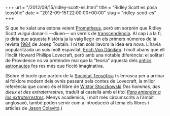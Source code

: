+++
url = "/2012/09/15/ridley-scott-es.html"
title = "Ridley Scott es posa teosòfic"
date = "2012-09-15T22:00:00+00:00"
slug = "ridley-scott-es"
+++

Sí que he xalat una estona veient [Prometheus](http://en.wikipedia.org/wiki/Prometheus_(film)), però em sorprèn que Ridley Scott vulgui donar-li —diuen— un vernís de [transcendència](http://google.com/search?q=Ridley%20Scott%20NASA%20and%20the%20vatican). Al cap i a la fi, jo diria que aquesta història ja la vaig llegir en els primers números de la revista [1984](http://es.wikipedia.org/wiki/1984_(c%C3%B3mic)) de Josep Toutain. I ni tan sols llavors la idea era nova. L’havia popularitzada un suís molt espavilat, [Erich Von Däniken](http://ca.wikipedia.org/wiki/Erich_von_D%C3%A4niken). I molt abans que ell l’ínclit Howard Phillips Lovecraft, però amb una notable diferència: el solitari de Providence no va pretendre mai que la “teoria” aquesta dels [antics astronautes](http://ca.wikipedia.org/wiki/Teoria_dels_antics_astronautes) fos res més que ficció imaginativa.

(Sobre el bucle que parteix de la [Societat Teosòfica](http://ca.wikipedia.org/wiki/Societat_Teos%C3%B2fica) i s’enrosca per a arribar al folklore modern dels ovnis passant pels contes de Lovecraft, la millor referència que conec és el llibre de [Wiktor Stoczkowski](http://fr.wikipedia.org/wiki/Wiktor_Stoczkowski) *Des hommes, des dieux et des extraterrestres*, traduït al castellà amb el títol <a href="http://www.ciencia-ficcion.com/opinion/index.html?i=l&c=1086">*Para entender a los extraterrestres*</a>. Menys acadèmics, i molt més circumscrits a l’àmbit anglosaxó, també poden servir com a introducció al tema els llibres i articles de [Jason Colavito](http://www.jasoncolavito.com/).)